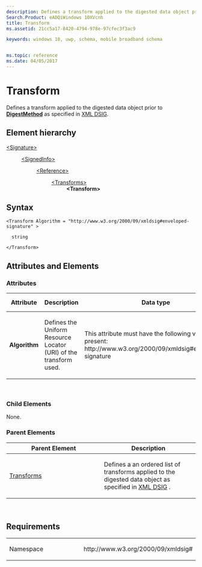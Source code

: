 ```yaml
---
description: Defines a transform applied to the digested data object prior to DigestMethod.
Search.Product: eADQiWindows 10XVcnh
title: Transform
ms.assetid: 21cc5a17-8420-4794-978e-97cfec3f3ac9

keywords: windows 10, uwp, schema, mobile broadband schema


ms.topic: reference
ms.date: 04/05/2017
---
```


# Transform


Defines a transform applied to the digested data object prior to [**DigestMethod**](element-digestmethod.md) as specified in [XML DSIG](https://www.w3.org/TR/xmldsig-core/).

## Element hierarchy

<dl>
<dt><a href="element-signature.md">&lt;Signature&gt;</a></dt>
<dd>
<dl>
<dt><a href="element-signedinfo.md">&lt;SignedInfo&gt;</a></dt>
<dd>
<dl>
<dt><a href="element-reference.md">&lt;Reference&gt;</a></dt>
<dd>
<dl>
<dt><a href="element-transforms.md">&lt;Transforms&gt;</a></dt>
<dd><b>&lt;Transform&gt;</b></dd>
</dl>
</dd>
</dl>
</dd>
</dl>
</dd>
</dl>

## Syntax

``` syntax
<Transform Algorithm = "http://www.w3.org/2000/09/xmldsig#enveloped-signature" >

  string

</Transform>
```

## Attributes and Elements


### Attributes

<table>
<colgroup>
<col width="20%" />
<col width="20%" />
<col width="20%" />
<col width="20%" />
<col width="20%" />
</colgroup>
<thead>
<tr class="header">
<th>Attribute</th>
<th>Description</th>
<th>Data type</th>
<th>Required</th>
<th>Default value</th>
</tr>
</thead>
<tbody>
<tr class="odd">
<td><strong>Algorithm</strong></td>
<td><p>Defines the Uniform Resource Locator (URI) of the transform used.</p></td>
<td><p>This attribute must have the following value when present: http://www.w3.org/2000/09/xmldsig#enveloped-signature</p></td>
<td>Yes</td>
<td></td>
</tr>
</tbody>
</table>

 

### Child Elements

None.

### Parent Elements

<table>
<colgroup>
<col width="50%" />
<col width="50%" />
</colgroup>
<thead>
<tr class="header">
<th>Parent Element</th>
<th>Description</th>
</tr>
</thead>
<tbody>
<tr class="odd">
<td><a href="element-transforms.md">Transforms</a> </td>
<td><p>Defines a an ordered list of transforms applied to the digested data object as specified in <a href="https://www.w3.org/TR/xmldsig-core/">XML DSIG</a> .</p></td>
</tr>
</tbody>
</table>

 

## Requirements

<table>
<colgroup>
<col width="50%" />
<col width="50%" />
</colgroup>
<tbody>
<tr class="odd">
<td><p>Namespace</p></td>
<td><p>http://www.w3.org/2000/09/xmldsig#</p></td>
</tr>
</tbody>
</table>

 

 



